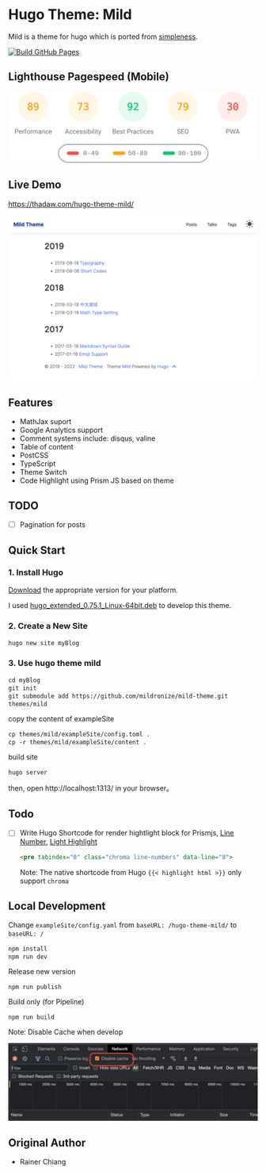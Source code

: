# Hugo Theme: Mild

Mild is a theme for hugo which is ported from [simpleness](https://github.com/RainerChiang/simpleness).

[![Build GitHub Pages](https://github.com/mildronize/hugo-theme-mild/actions/workflows/deploy-gh-pages.yaml/badge.svg)](https://github.com/mildronize/hugo-theme-mild/actions/workflows/deploy-gh-pages.yaml)

## Lighthouse Pagespeed (Mobile)

[![lighthouse_results](https://raw.githubusercontent.com/mildronize/hugo-theme-mild/lighthouse/lighthouse_results/mobile/pagespeed.svg)](https://htmlpreview.github.io/?https://raw.githubusercontent.com/mildronize/hugo-theme-mild/lighthouse/lighthouse_results/mobile/thadaw_com_hugo_theme_mild_.html)


## Live Demo

<https://thadaw.com/hugo-theme-mild/>

[![screenshot](images/screenshot.png)](https://thadaw.com/hugo-theme-mild/)

## Features

- MathJax suport
- Google Analytics support
- Comment systems include: disqus, valine
- Table of content
- PostCSS
- TypeScript
- Theme Switch 
- Code Highlight using Prism JS based on theme

## TODO

- [ ] Pagination for posts

## Quick Start

### 1. Install Hugo

[Download](https://github.com/gohugoio/hugo/releases) the appropriate version for your platform. 

I used [hugo_extended_0.75.1_Linux-64bit.deb](https://github.com/gohugoio/hugo/releases/download/v0.75.1/hugo_extended_0.75.1_Linux-64bit.deb) to develop this theme.

### 2. Create a New Site

```shell
hugo new site myBlog
```

### 3. Use hugo theme mild

```shell
cd myBlog
git init
git submodule add https://github.com/mildronize/mild-theme.git themes/mild
```

copy the content of exampleSite

```shell
cp themes/mild/exampleSite/config.toml .
cp -r themes/mild/exampleSite/content .
```

build site

```shell
hugo server
```

then, open http://localhost:1313/ in your browser。

## Todo

- [ ] Write Hugo Shortcode for render hightlight block for Prismjs, [Line Number](https://prismjs.com/plugins/line-numbers/), [Light Highlight](https://prismjs.com/plugins/line-highlight)
    ```html
    <pre tabindex="0" class="chroma line-numbers" data-line="8">
    ```
    Note: The native shortcode from Hugo `{{< highlight html >}}` only support `chroma`

## Local Development

Change `exampleSite/config.yaml` from `baseURL: /hugo-theme-mild/` to `baseURL: /`

```
npm install
npm run dev
```

Release new version

```
npm run publish
```

Build only (for Pipeline)

```
npm run build
```

Note: Disable Cache when develop

![disable-cache-dev-tools](images/disable-cache-dev-tools.png)

## Original Author
- Rainer Chiang